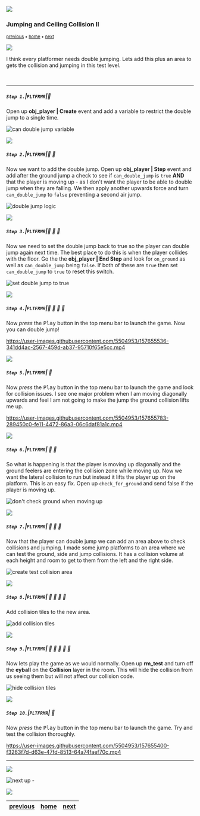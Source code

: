 ![](../images/line3.png)

### Jumping and Ceiling Collision II

<sub>[previous](../jumping-ceiling/README.md#user-content-jumping-and-ceiling-collision) • [home](../README.md#user-content-gms2-platformer) • [next](../moving-platforms/README.md#user-content-moving-platforms)</sub>

![](../images/line3.png)

I think every platformer needs double jumping.  Lets add this plus an area to gets the collision and jumping in this test level.

<br>

---


##### `Step 1.`\|`PLTFRMR`|:small_blue_diamond:

Open up **obj_player | Create** event and add a variable to restrict the double jump to a single time.  

![can double jump variable](images/doubleJumpVar.png)

![](../images/line2.png)

##### `Step 2.`\|`PLTFRMR`|:small_blue_diamond: :small_blue_diamond: 

Now we want to add the double jump.  Open up **obj_player | Step** event and add after the ground jump a check to see if `can_double_jump` is `true` **AND** that the player is moving up - as I don't want the player to be able to double jump when they are falling.  We then apply another upwards force and turn `can_double_jump` to `false` preventing a second air jump.

![double jump logic](images/doubleJumpLogic.png)

![](../images/line2.png)

##### `Step 3.`\|`PLTFRMR`|:small_blue_diamond: :small_blue_diamond: :small_blue_diamond:

Now we need to set the double jump back to true so the player can double jump again next time.  The best place to do this is when the player collides with the floor.  Go the the **obj_player | End Step** and look for `on_ground` as well as `can_double_jump` being `false`.  If both of these are `true` then set `can_double_jump` to `true` to reset this switch.

![set double jump to true](images/setDoubleJT.png)

![](../images/line2.png)

##### `Step 4.`\|`PLTFRMR`|:small_blue_diamond: :small_blue_diamond: :small_blue_diamond: :small_blue_diamond:

Now *press* the <kbd>Play</kbd> button in the top menu bar to launch the game. Now you can double jump!

https://user-images.githubusercontent.com/5504953/157655536-341dd4ac-2567-459d-ab37-95710f65e5cc.mp4

![](../images/line2.png)

##### `Step 5.`\|`PLTFRMR`| :small_orange_diamond:

Now *press* the <kbd>Play</kbd> button in the top menu bar to launch the game and look for collision issues. I see one major problem when I am moving diagonally upwards and feel I am not going to make the jump the ground collision lifts me up.

https://user-images.githubusercontent.com/5504953/157655783-289450c0-fe11-4472-86a3-06c6daf81a1c.mp4

![](../images/line2.png)

##### `Step 6.`\|`PLTFRMR`| :small_orange_diamond: :small_blue_diamond:

So what is happening is that the player is moving up diagonally and the ground feelers are entering the collision zone while moving up.  Now we want the lateral collision to run but instead it lifts the player up on the platform.  This is an easy fix.  Open up `check_for_ground` and send false if the player is moving up.

![don't check ground when moving up](images/groundOnlyUp.png)

![](../images/line2.png)

##### `Step 7.`\|`PLTFRMR`| :small_orange_diamond: :small_blue_diamond: :small_blue_diamond:

Now that the player can double jump we can add an area above to check collisions and jumping.  I made some jump platforms to an area where we can test the ground, side and jump collisions.  It has a collision volume at each height and room to get to them from the left and the right side.

![create test collision area](images/addCollisionJumpTestArea.png)

![](../images/line2.png)

##### `Step 8.`\|`PLTFRMR`| :small_orange_diamond: :small_blue_diamond: :small_blue_diamond: :small_blue_diamond:

Add collision tiles to the new area.

![add collision tiles](images/addCollisionTiles.png)

![](../images/line2.png)

##### `Step 9.`\|`PLTFRMR`| :small_orange_diamond: :small_blue_diamond: :small_blue_diamond: :small_blue_diamond: :small_blue_diamond:

Now lets play the game as we would normally.  Open up **rm_test** and turn off the **eyball** on the **Collision** layer in the room.  This will hide the collision from us seeing them but will not affect our collision code.

![hide collision tiles](images/hideCollision.png)

![](../images/line2.png)

##### `Step 10.`\|`PLTFRMR`| :large_blue_diamond:

Now *press* the <kbd>Play</kbd> button in the top menu bar to launch the game. Try and test the collision thoroughly.

https://user-images.githubusercontent.com/5504953/157655400-f3263f7d-d63e-47fd-8513-64a74faef70c.mp4


___


![](../images/line.png)

<!-- <img src="https://via.placeholder.com/1000x100/45D7CA/000000/?text=Next Up - Moving Platforms"> -->

![next up - ](images/banner.png)

![](../images/line.png)

| [previous](../jumping-ceiling/README.md#user-content-jumping-and-ceiling-collision)| [home](../README.md#user-content-gms2-platformer) | [next](../moving-platforms/README.md#user-content-moving-platforms)|
|---|---|---|
